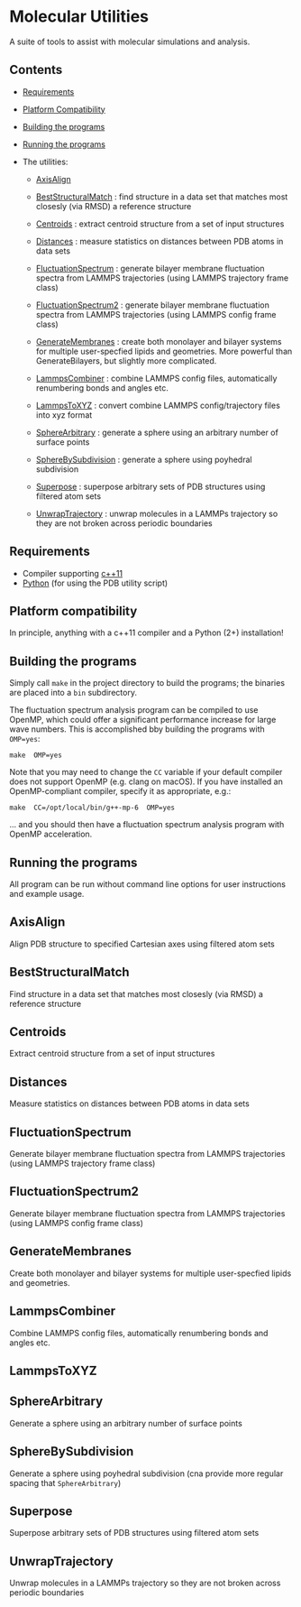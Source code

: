 # Molecular Utilities

A suite of tools to assist with molecular simulations and analysis.

## Contents

* [Requirements](#Requirements)
* [Platform Compatibility](#Compatibility)
* [Building the programs](#Building)
* [Running the programs](#Running)
* The utilities:

  * [AxisAlign](#AxisAlign)

  * [BestStructuralMatch](#BestStructuralMatch) : find structure in a data set that matches most closesly (via RMSD) a reference structure

  * [Centroids](#Centroids) : extract centroid structure from a set of input structures

  * [Distances](#Distances) : measure statistics on distances between PDB atoms in data sets

  * [FluctuationSpectrum](#FluctuationSpectrum) : generate bilayer membrane fluctuation spectra from LAMMPS trajectories (using LAMMPS trajectory frame class)

  * [FluctuationSpectrum2](#FluctuationSpectrum2) : generate bilayer membrane fluctuation spectra from LAMMPS trajectories (using LAMMPS config frame class)

  * [GenerateMembranes](#GenerateMembranes) : create both monolayer and bilayer systems for multiple user-specfied lipids and geometries. More powerful than GenerateBilayers, but slightly more complicated.

  * [LammpsCombiner](#LammpsCombiner) : combine LAMMPS config files, automatically renumbering bonds and angles etc.

  * [LammpsToXYZ](#LammpsToXYZ) : convert combine LAMMPS config/trajectory files into xyz format

  * [SphereArbitrary](#SphereArbitrary) : generate a sphere using an arbitrary number of surface points

  * [SphereBySubdivision](#SphereBySubdivision) : generate a sphere using poyhedral subdivision

  * [Superpose](#Superpose) : superpose arbitrary sets of PDB structures using filtered atom sets

  * [UnwrapTrajectory](#UnwrapTrajectory) : unwrap molecules in a LAMMPs trajectory so they are not broken across periodic boundaries

## Requirements

* Compiler supporting [c++11](https://en.wikipedia.org/wiki/C%2B%2B11)
* [Python](https://www.python.org/) (for using the PDB utility script)

## Platform compatibility

In principle, anything with a c++11 compiler and a Python (2+) installation!

## Building the programs

Simply call `make` in the project directory to build the programs; the binaries are placed into a `bin` subdirectory.

The fluctuation spectrum analysis program can be compiled to use OpenMP, which could offer a significant performance increase for large wave numbers. This is accomplished bby building the programs with `OMP=yes`:

`make  OMP=yes`

Note that you may need to change the `CC` variable if your default compiler does not support OpenMP (e.g. clang on macOS). If you have installed an OpenMP-compliant compiler, specify it as appropriate, e.g.:

`make  CC=/opt/local/bin/g++-mp-6  OMP=yes`

... and you should then have a fluctuation spectrum analysis program with OpenMP acceleration.

## Running the programs

All program can be run without command line options for user instructions and example usage.

## <a name="AxisAlign"></a> AxisAlign

Align PDB structure to specified Cartesian axes using filtered atom sets

## <a name="BestStructuralMatch"></a> BestStructuralMatch

Find structure in a data set that matches most closesly (via RMSD) a reference structure

## <a name="Centroids"></a> Centroids

Extract centroid structure from a set of input structures

## <a name="Distances"></a> Distances

Measure statistics on distances between PDB atoms in data sets

## <a name="FluctuationSpectrum"></a> FluctuationSpectrum

Generate bilayer membrane fluctuation spectra from LAMMPS trajectories (using LAMMPS trajectory frame class)

## <a name="FluctuationSpectrum2"></a> FluctuationSpectrum2

Generate bilayer membrane fluctuation spectra from LAMMPS trajectories (using LAMMPS config frame class)

## <a name="GenerateMembranes"></a> GenerateMembranes

Create both monolayer and bilayer systems for multiple user-specfied lipids and geometries.

## <a name="LammpsCombiner"></a> LammpsCombiner

Combine LAMMPS config files, automatically renumbering bonds and angles etc.

## <a name="LammpsToXYZ"></a> LammpsToXYZ

## <a name="SphereArbitrary"></a> SphereArbitrary

Generate a sphere using an arbitrary number of surface points

## <a name="SphereBySubdivision"></a> SphereBySubdivision

Generate a sphere using poyhedral subdivision (cna provide more regular spacing that `SphereArbitrary`)

## <a name="Superpose"></a> Superpose

Superpose arbitrary sets of PDB structures using filtered atom sets

## <a name="UnwrapTrajectory"></a> UnwrapTrajectory

Unwrap molecules in a LAMMPs trajectory so they are not broken across periodic boundaries
